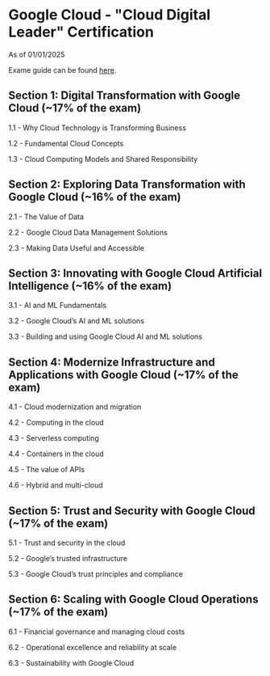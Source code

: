 # Google Cloud - "Cloud Digital Leader" Certification

As of 01/01/2025

Exame guide can be found [here](https://services.google.com/fh/files/misc/cloud_digital_leader_exam_guide_english.pdf).

## Section 1: Digital Transformation with Google Cloud (~17% of the exam)

1.1 - Why Cloud Technology is Transforming Business

1.2 - Fundamental Cloud Concepts

1.3 - Cloud Computing Models and Shared Responsibility

## Section 2: Exploring Data Transformation with Google Cloud (~16% of the exam)

2.1 - The Value of Data

2.2 - Google Cloud Data Management Solutions

2.3 - Making Data Useful and Accessible

## Section 3: Innovating with Google Cloud Artificial Intelligence (~16% of the exam)

3.1 - AI and ML Fundamentals

3.2 - Google Cloud’s AI and ML solutions

3.3 - Building and using Google Cloud AI and ML solutions

## Section 4: Modernize Infrastructure and Applications with Google Cloud (~17% of the exam)

4.1 - Cloud modernization and migration

4.2 - Computing in the cloud

4.3 - Serverless computing

4.4 - Containers in the cloud

4.5 - The value of APIs

4.6 - Hybrid and multi-cloud

## Section 5: Trust and Security with Google Cloud (~17% of the exam)

5.1 - Trust and security in the cloud

5.2 - Google’s trusted infrastructure

5.3 - Google Cloud’s trust principles and compliance

## Section 6: Scaling with Google Cloud Operations (~17% of the exam)

6.1 - Financial governance and managing cloud costs

6.2 - Operational excellence and reliability at scale

6.3 - Sustainability with Google Cloud